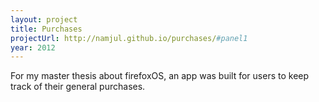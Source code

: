 ```yaml
---
layout: project 
title: Purchases
projectUrl: http://namjul.github.io/purchases/#panel1
year: 2012
---
```


For my master thesis about firefoxOS, an app was built for
users to keep track of their general purchases.

